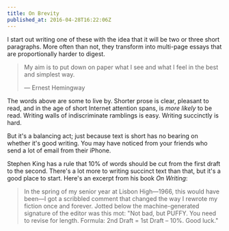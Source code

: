 ```yaml
---
title: On Brevity
published_at: 2016-04-28T16:22:06Z
---
```


I start out writing one of these with the idea that it will be two or three
short paragraphs. More often than not, they transform into multi-page essays
that are proportionally harder to digest.

> My aim is to put down on paper what I see and what I feel in the best and
> simplest way.
>
> ― Ernest Hemingway

The words above are some to live by. Shorter prose is clear, pleasant to read,
and in the age of short Internet attention spans, is _more likely_ to be read.
Writing walls of indiscriminate ramblings is easy. Writing succinctly is hard.

But it's a balancing act; just because text is short has no bearing on whether
it's good writing. You may have noticed from your friends who send a lot of
email from their iPhone.

Stephen King has a rule that 10% of words should be cut from the first draft to
the second. There's a lot more to writing succinct text than that, but it's a
good place to start. Here's an excerpt from his book _On Writing_:

> In the spring of my senior year at Lisbon High—1966, this would have been—I
> got a scribbled comment that changed the way I rewrote my fiction once and
> forever. Jotted below the machine-generated signature of the editor was this
> mot: "Not bad, but PUFFY. You need to revise for length. Formula: 2nd Draft =
> 1st Draft – 10%. Good luck."
